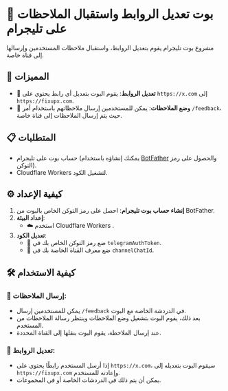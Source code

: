 # 🤖 بوت تعديل الروابط واستقبال الملاحظات على تليجرام

مشروع بوت تليجرام يقوم بتعديل الروابط، واستقبال ملاحظات المستخدمين وإرسالها إلى قناة خاصة.

## 🌟 المميزات

- 🔗 **تعديل الروابط**: يقوم البوت بتعديل أي رابط يحتوي على `https://x.com` إلى `https://fixupx.com`.
- 📝 **وضع الملاحظات**: يمكن للمستخدمين إرسال ملاحظاتهم باستخدام أمر `/feedback`، حيث يتم إرسال الملاحظات إلى قناة خاصة.

## 📋 المتطلبات

- حساب بوت على تليجرام (يمكنك إنشاؤه باستخدام [BotFather](https://core.telegram.org/bots#botfather) والحصول على رمز التوكن).
 - Cloudflare Workers لتشغيل الكود.

## ⚙️ كيفية الإعداد

1. **إنشاء حساب بوت تليجرام**: احصل على رمز التوكن الخاص بالبوت من BotFather.
2. **إعداد البيئة**:
   -  ☁️ استخدم Cloudflare Workers .
3. **تعديل الكود**:
   - 🔑 ضع رمز التوكن الخاص بك في `telegramAuthToken`.
   - 🔗 ضع معرف القناة الخاصة بك في `channelChatId`.

## 🛠️ كيفية الاستخدام

### 📝 **إرسال الملاحظات**:
   - يمكن للمستخدمين إرسال `/feedback` في الدردشة الخاصة مع البوت.
   - بعد ذلك، يقوم البوت بتشغيل وضع الملاحظات وينتظر رسالة الملاحظات من المستخدم.
   - عند إرسال الملاحظة، يقوم البوت بنقلها إلى القناة المحددة.

### 🔗 **تعديل الروابط**:
   - إذا أرسل المستخدم رابطًا يحتوي على `https://x.com`، سيقوم البوت بتعديله إلى `https://fixupx.com` وإعادته للمستخدم.
   - يمكن أن يتم ذلك في الدردشات الخاصة أو في المجموعات.
 
